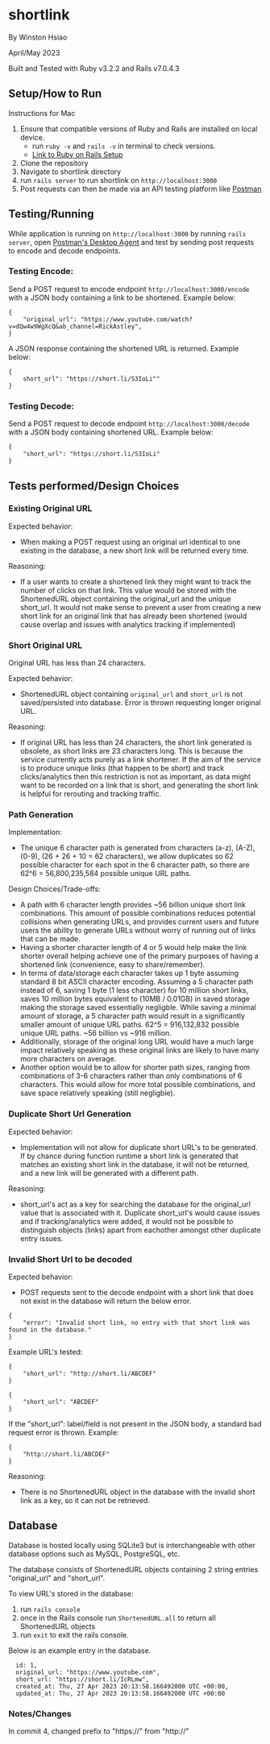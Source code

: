 # shortlink
By Winston Hsiao

April/May 2023

Built and Tested with Ruby v3.2.2 and Rails v7.0.4.3


## Setup/How to Run
Instructions for Mac
1. Ensure that compatible versions of Ruby and Rails are installed on local device.
	- run `ruby -v` and `rails -v` in terminal to check versions.
	- [Link to Ruby on Rails Setup](https://guides.rubyonrails.org/v5.1/getting_started.html)
2. Clone the repository
3. Navigate to shortlink directory
4. run `rails server` to run shortlink on `http://localhost:3000`
5. Post requests can then be made via an API testing platform like [Postman](https://www.postman.com/)


## Testing/Running
While application is running on `http://localhost:3000` by running  `rails server`,
open [Postman's Desktop Agent](https://www.postman.com/downloads/postman-agent/) and test by sending post requests to encode and decode endpoints.

### Testing Encode:
Send a POST request to encode endpoint `http://localhost:3000/encode` with a JSON body containing a link to be shortened. Example below:
```
{
	"original_url": "https://www.youtube.com/watch?v=dQw4w9WgXcQ&ab_channel=RickAstley",
}
```
A JSON response containing the shortened URL is returned. Example below:
```
{
	short_url": "https://short.li/S3IoLi""
}
```

### Testing Decode:
Send a POST request to decode endpoint `http://localhost:3000/decode` with a JSON body containing shortened URL. Example below:
```
{
	"short_url": "https://short.li/S3IoLi"
}
```


## Tests performed/Design Choices

### Existing Original URL

Expected behavior: 
- When making a POST request using an original url identical to one existing in the database, a new short link will be returned every time.

Reasoning: 
- If a user wants to create a shortened link they might want to track the number of clicks on that link. This value would be stored with the ShortenedURL object containing the original_url and the unique short_url. It would not make sense to prevent a user from creating a new short link for an original link that has already been shortened (would cause overlap and issues with analytics tracking if implemented)

### Short Original URL

Original URL has less than 24 characters.

Expected behavior:
-  ShortenedURL object containing `original_url` and `short_url` is not saved/persisted into database. Error is thrown requesting longer original URL.

Reasoning:
- If original URL has less than 24 characters, the short link generated is obsolete, as short links are 23 characters long. This is because the service currently acts purely as a link shortener. If the aim of the service is to produce unique links (that happen to be short) and track clicks/analytics then this restriction is not as important, as data might want to be recorded on a link that is short, and generating the short link is helpful for rerouting and tracking traffic.

### Path Generation

Implementation:
- The unique 6 character path is generated from characters (a-z), (A-Z), (0-9), (26 + 26 + 10 = 62 characters), we allow duplicates so 62 possible character for each spot in the 6 character path, so there are 62^6 = 56,800,235,584 possible unique URL paths.

Design Choices/Trade-offs:
- A path with 6 character length provides ~56 billion unique short link combinations. This amount of possible combinations reduces potential collisions when generating URLs, and provides current users and future users the ability to generate URLs without worry of running out of links that can be made.
- Having a shorter character length of 4 or 5 would help make the link shorter overall helping achieve one of the primary purposes of having a shortened link (convenience, easy to share/remember).
- In terms of data/storage each character takes up 1 byte assuming standard 8 bit ASCII character encoding. Assuming a 5 character path instead of 6, saving 1 byte (1 less character) for 10 million short links, saves 10 million bytes equivalent to (10MB / 0.01GB) in saved storage making the storage saved essentially negligble. While saving a minimal amount of storage, a 5 character path would result in a significantly smaller amount of unique URL paths. 62^5 = 916,132,832 possible unique URL paths. ~56 billion vs ~916 million.
- Additionally, storage of the original long URL would have a much large impact relatively speaking as these original links are likely to have many more characters on average.
- Another option would be to allow for shorter path sizes, ranging from combinations of 3-6 characters rather than only combinations of 6 characters. This would allow for more total possible combinations, and save space relatively speaking (still negligble).

### Duplicate Short Url Generation

Expected behavior:
- Implementation will not allow for duplicate short URL's to be generated. If by chance during function runtime a short link is generated that matches an existing short link in the database, it will not be returned, and a new link will be generated with a different path.

Reasoning:
- short_url's act as a key for searching the database for the original_url value that is associated with it. Duplicate short_url's would cause issues and if tracking/analytics were added, it would not be possible to distinguish objects (links) apart from eachother amongst other duplicate entry issues.

### Invalid Short Url to be decoded

Expected behavior:
- POST requests sent to the decode endpoint with a short link that does not exist in the database will return the below error.
```
{
	"error": "Invalid short link, no entry with that short link was found in the database."
}
```

Example URL's tested:
```
{
	"short_url": "http://short.li/ABCDEF"
}
```

```
{
	"short_url": "ABCDEF"
}
```

If the "short_url": label/field is not present in the JSON body, a standard bad request error is thrown.
Example:
```
{
	"http://short.li/ABCDEF"
}
```

Reasoning:
- There is no ShortenedURL object in the database with the invalid short link as a key, so it can not be retrieved. 


## Database
Database is hosted locally using SQLite3 but is interchangeable with other database options such as MySQL, PostgreSQL, etc.

The database consists of ShortenedURL objects containing 2 string entries "original_url" and "short_url".

To view URL's stored in the database:
1. run `rails console`
2. once in the Rails console run `ShortenedURL.all` to return all ShortenedURL objects
3. run `exit` to exit the rails console.

Below is an example entry in the database.
```
  id: 1,                                                                
  original_url: "https://www.youtube.com",                              
  short_url: "https://short.li/IcRLmw",                                  
  created_at: Thu, 27 Apr 2023 20:13:58.166492000 UTC +00:00,           
  updated_at: Thu, 27 Apr 2023 20:13:58.166492000 UTC +00:00
  ```

### Notes/Changes
In commit 4, changed prefix to "https://" from "http://"